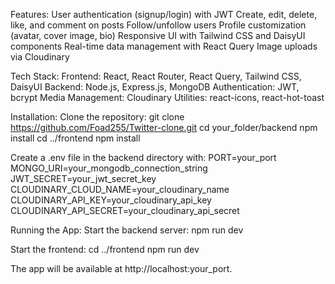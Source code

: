 Features:
User authentication (signup/login) with JWT
Create, edit, delete, like, and comment on posts
Follow/unfollow users
Profile customization (avatar, cover image, bio)
Responsive UI with Tailwind CSS and DaisyUI components
Real-time data management with React Query
Image uploads via Cloudinary


Tech Stack:
Frontend: React, React Router, React Query, Tailwind CSS, DaisyUI
Backend: Node.js, Express.js, MongoDB
Authentication: JWT, bcrypt
Media Management: Cloudinary
Utilities: react-icons, react-hot-toast


Installation:
Clone the repository: git clone https://github.com/Foad255/Twitter-clone.git
cd your_folder/backend
npm install
cd ../frontend
npm install


Create a .env file in the backend directory with:
PORT=your_port
MONGO_URI=your_mongodb_connection_string
JWT_SECRET=your_jwt_secret_key
CLOUDINARY_CLOUD_NAME=your_cloudinary_name
CLOUDINARY_API_KEY=your_cloudinary_api_key
CLOUDINARY_API_SECRET=your_cloudinary_api_secret


Running the App:
Start the backend server:
npm run dev

Start the frontend:
cd ../frontend
npm run dev

The app will be available at http://localhost:your_port.













